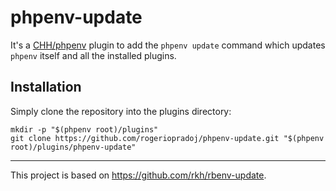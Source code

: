 # phpenv-update

It's a [CHH/phpenv](https://github.com/CHH/phpenv) plugin to add the `phpenv update` command which updates `phpenv` itself and all the installed plugins.


## Installation

Simply clone the repository into the plugins directory:

```shell
mkdir -p "$(phpenv root)/plugins"
git clone https://github.com/rogeriopradoj/phpenv-update.git "$(phpenv root)/plugins/phpenv-update"
```

<hr>

This project is based on https://github.com/rkh/rbenv-update.
